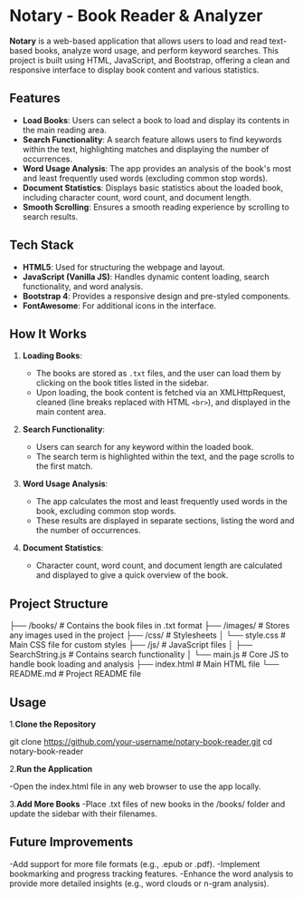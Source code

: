 # Notary - Book Reader & Analyzer

**Notary** is a web-based application that allows users to load and read text-based books, analyze word usage, and perform keyword searches. This project is built using HTML, JavaScript, and Bootstrap, offering a clean and responsive interface to display book content and various statistics.

## Features

- **Load Books**: Users can select a book to load and display its contents in the main reading area.
- **Search Functionality**: A search feature allows users to find keywords within the text, highlighting matches and displaying the number of occurrences.
- **Word Usage Analysis**: The app provides an analysis of the book's most and least frequently used words (excluding common stop words).
- **Document Statistics**: Displays basic statistics about the loaded book, including character count, word count, and document length.
- **Smooth Scrolling**: Ensures a smooth reading experience by scrolling to search results.

## Tech Stack

- **HTML5**: Used for structuring the webpage and layout.
- **JavaScript (Vanilla JS)**: Handles dynamic content loading, search functionality, and word analysis.
- **Bootstrap 4**: Provides a responsive design and pre-styled components.
- **FontAwesome**: For additional icons in the interface.

## How It Works

1. **Loading Books**: 
   - The books are stored as `.txt` files, and the user can load them by clicking on the book titles listed in the sidebar.
   - Upon loading, the book content is fetched via an XMLHttpRequest, cleaned (line breaks replaced with HTML `<br>`), and displayed in the main content area.

2. **Search Functionality**:
   - Users can search for any keyword within the loaded book.
   - The search term is highlighted within the text, and the page scrolls to the first match.

3. **Word Usage Analysis**:
   - The app calculates the most and least frequently used words in the book, excluding common stop words.
   - These results are displayed in separate sections, listing the word and the number of occurrences.

4. **Document Statistics**:
   - Character count, word count, and document length are calculated and displayed to give a quick overview of the book.

## Project Structure

├── /books/                  # Contains the book files in .txt format
├── /images/                 # Stores any images used in the project
├── /css/                    # Stylesheets
│   └── style.css            # Main CSS file for custom styles
├── /js/                     # JavaScript files
│   ├── SearchString.js      # Contains search functionality
│   └── main.js              # Core JS to handle book loading and analysis
├── index.html               # Main HTML file
└── README.md                # Project README file

## Usage

1.**Clone the Repository**

git clone https://github.com/your-username/notary-book-reader.git
cd notary-book-reader

2.**Run the Application**

-Open the index.html file in any web browser to use the app locally.

3.**Add More Books**
-Place .txt files of new books in the /books/ folder and update the sidebar with their filenames.

## Future Improvements

-Add support for more file formats (e.g., .epub or .pdf).
-Implement bookmarking and progress tracking features.
-Enhance the word analysis to provide more detailed insights (e.g., word clouds or n-gram analysis).
